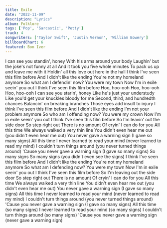 ```yaml
---
title: Exile
date: "2022-11-09"
description: "Lyrics"
album: Folklore
tags: ['Pop', 'Sarcastic', 'Petty']
track: 4
songwriters: ['Taylor Swift', 'Justin Vernon', 'William Bowery']
billboardChart: 6
featured: Bon Iver
---
```


I can see you standin', honey
With his arms around your body
Laughin' but the joke's not funny at all
And it took you five whole minutes
To pack us up and leave me with it
Holdin' all this love out here in the hall
I think I've seen this film before
And I didn't like the ending
You're not my homeland anymore
So what am I defendin' now?
You were my town
Now I'm in exile seein' you out
I think I've seen this film before
Hoo, hoo-ooh
Hoo, hoo-ooh
Hoo, hoo-ooh
I can see you starin', honey
Like he's just your understudy
Like you'd get your knuckles bloody for me
Second, third, and hundredth chances
Balancin' on breaking branches
Those eyes add insult to injury
I think I've seen this film before
And I didn't like the ending
I'm not your problem anymore
So who am I offending now?
You were my crown
Now I'm in exile seein' you out
I think I've seen this film before
So I'm leavin' out the side door
So step right out
There is no amount
Of cryin' I can do for you
All this time
We always walked a very thin line
You didn't even hear me out (you didn't even hear me out)
You never gave a warning sign (I gave so many signs)
All this time
I never learned to read your mind (never learned to read my mind)
I couldn't turn things around (you never turned things around)
'Cause you never gave a warning sign (I gave so many signs)
So many signs
So many signs (you didn't even see the signs)
I think I've seen this film before
And I didn't like the ending
You're not my homeland anymore
So what am I defending now?
You were my town
Now I'm in exile seein' you out
I think I've seen this film before
So I'm leaving out the side door
So step right out
There is no amount
Of cryin' I can do for you
All this time
We always walked a very thin line
You didn't even hear me out (you didn't even hear me out)
You never gave a warning sign (I gave so many signs)
All this time
I never learned to read your mind (never learned to read my mind)
I couldn't turn things around (you never turned things around)
'Cause you never gave a warning sign (I gave so many signs)
All this time (so many signs)
I never learned to read your mind (so many signs)
I couldn't turn things around (so many signs)
'Cause you never gave a warning sign (never gave a warning sign)
